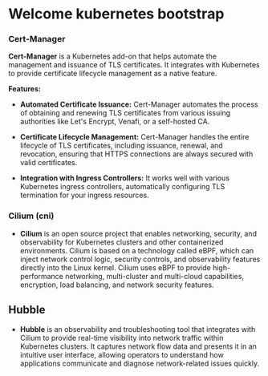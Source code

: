 # Welcome kubernetes bootstrap
### Cert-Manager
__Cert-Manager__ is a Kubernetes add-on that helps automate the management and issuance of TLS certificates. It integrates with Kubernetes to provide certificate lifecycle management as a native feature.

__Features:__
- **Automated Certificate Issuance:** Cert-Manager automates the process of obtaining and renewing TLS certificates from various issuing authorities like Let's Encrypt, Venafi, or a self-hosted CA.

- **Certificate Lifecycle Management:** Cert-Manager handles the entire lifecycle of TLS certificates, including issuance, renewal, and revocation, ensuring that HTTPS connections are always secured with valid certificates.

- **Integration with Ingress Controllers:** It works well with various Kubernetes ingress controllers, automatically configuring TLS termination for your ingress resources.

### Cilium (cni)
- __Cilium__ is an open source project that enables networking, security, and observability for Kubernetes clusters and other containerized environments. Cilium is based on a technology called eBPF, which can inject network control logic, security controls, and observability features directly into the Linux kernel. Cilium uses eBPF to provide high-performance networking, multi-cluster and multi-cloud capabilities, encryption, load balancing, and network security features.

## Hubble
- __Hubble__ is an observability and troubleshooting tool that integrates with Cilium to provide real-time visibility into network traffic within Kubernetes clusters. It captures network flow data and presents it in an intuitive user interface, allowing operators to understand how applications communicate and diagnose network-related issues quickly.